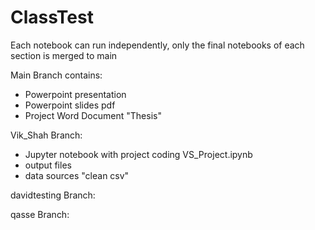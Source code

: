 # ClassTest

Each notebook can run independently, only the final notebooks of each section is merged to main

Main Branch contains:
- Powerpoint presentation
- Powerpoint slides pdf
- Project Word Document "Thesis"

Vik_Shah Branch:
- Jupyter notebook with project coding VS_Project.ipynb
- output files
- data sources "clean csv"

davidtesting Branch:

qasse Branch:
